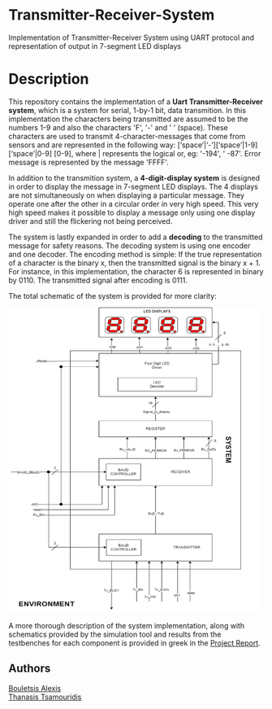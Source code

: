 # Transmitter-Receiver-System
Implementation of Transmitter-Receiver System using UART protocol and representation of output in 7-segment LED displays

# Description
This repository contains the implementation of a **Uart Transmitter-Receiver system**, which is a system for serial, 1-by-1 bit, data transmition. In this implementation the characters being transmitted are assumed to be the numbers 1-9 and also the characters 'F', '-' and '&nbsp;' (space). These characters are used to transmit 4-character-messages that come from sensors and are represented in the following way: [‘space’|‘-’][‘space’|1-9] [‘space’|0-9] [0-9], where | represents the logical or, eg: '-194', '&nbsp;-87'. Error message is represented by the message 'FFFF'.

In addition to the transmition system, a **4-digit-display system** is designed in order to display the message in 7-segment LED displays. The 4 displays are not simultaneously on when displaying a particular message. They operate one after the other in a circular order in very high speed. This very high speed makes it possible to display a message only using one display driver and still the flickering not being perceived.

The system is lastly expanded in order to add a **decoding** to the transmitted message for safety reasons. The decoding system is using one encoder and one decoder. The encoding method is simple: If the true representation of a character is the binary x, then the transmitted signal is the binary x + 1. For instance, in this implementation, the character 6 is represented in binary by 0110. The transmitted signal after encoding is 0111.

The total schematic of the system is provided for more clarity:

<img src="https://github.com/tsamouridis/Transmitter-Receiver-System/blob/master/media/diagram.png" alt="Schematic" width="500" height="600" class="center">

A more thorough description of the system implementation, along with schematics provided by the simulation tool and results from the testbenches for each component is provided in greek in the <a href="https://github.com/tsamouridis/Transmitter-Receiver-System/blob/master/Report_UART.pdf">Project Report</a>.

## Authors 
[Bouletsis Alexis](https://github.com/alexisbouletsis) <br>
[Thanasis Tsamouridis](https://github.com/tsamouridis) <br>